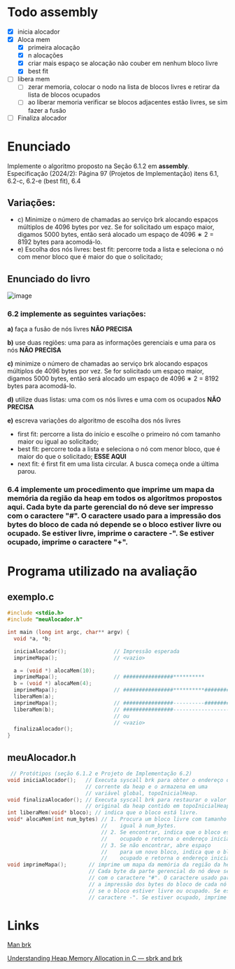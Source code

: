 # Todo assembly
- [x] inicia alocador
- [x] Aloca mem
    - [x] primeira alocação
    - [x] n alocações
    - [x] criar mais espaço se alocação não couber em nenhum bloco livre
    - [x] best fit
- [ ] libera mem
    - [ ] zerar memoria, colocar o nodo na lista de blocos livres e retirar da lista de blocos ocupados
    - [ ] ao liberar memoria verificar se blocos adjacentes estão livres, se sim fazer a fusão
- [ ] Finaliza alocador

# Enunciado
Implemente o algoritmo proposto na Seção 6.1.2 em **assembly**.
Especificação (2024/2): Página 97 (Projetos de Implementação) 
itens 6.1, 6.2-c, 6.2-e (best fit), 6.4 
## Variações:
* c) Minimize o número de chamadas ao serviço brk alocando espaços múltiplos de 4096 bytes por vez. Se for solicitado um espaço maior, digamos 5000 bytes, então será alocado um espaço de 4096 ∗ 2 = 8192 bytes para acomodá-lo.
* e) Escolha dos nós livres: best fit: percorre toda a lista e seleciona o nó com menor bloco que é maior do que o solicitado;

## Enunciado do livro
![image](https://github.com/user-attachments/assets/d28ae9b7-c205-4c3e-a99a-af6211473415)


### 6.2 implemente as seguintes variações:
**a)** faça a fusão de nós livres **NÃO PRECISA**

**b)** use duas regiões: uma para as informações gerenciais e uma para os nós **NÃO PRECISA**

**c)** minimize o número de chamadas ao serviço brk alocando espaços múltiplos de 4096 bytes por vez. Se for solicitado um espaço maior, digamos 5000 bytes, então será alocado um espaço de 4096 ∗ 2 = 8192 bytes
para acomodá-lo.

**d)** utilize duas listas: uma com os nós livres e uma com os ocupados **NÃO PRECISA**

**e)** escreva variações do algoritmo de escolha dos nós livres

* first fit: percorre a lista do início e escolhe o primeiro nó com tamanho maior ou igual ao solicitado;
* best fit: percorre toda a lista e seleciona o nó com menor bloco, que é maior do que o solicitado; **ESSE AQUI**
* next fit: é first fit em uma lista circular. A busca começa onde a última parou.
### 6.4 implemente um procedimento que imprime um mapa da memória da região da heap em todos os algoritmos propostos aqui. Cada byte da parte gerencial do nó deve ser impresso com o caractere "#". O caractere usado para a impressão dos bytes do bloco de cada nó depende se o bloco estiver livre ou ocupado. Se estiver livre, imprime o caractere -". Se estiver ocupado, imprime o caractere "+".
# Programa utilizado na avaliação
## exemplo.c
```cpp
#include <stdio.h>
#include "meuAlocador.h"

int main (long int argc, char** argv) {
  void *a, *b;

  iniciaAlocador();               // Impressão esperada
  imprimeMapa();                  // <vazio>

  a = (void *) alocaMem(10);
  imprimeMapa();                  // ################**********
  b = (void *) alocaMem(4);
  imprimeMapa();                  // ################**********##############****
  liberaMem(a);
  imprimeMapa();                  // ################----------##############****
  liberaMem(b);                   // ################----------------------------
                                  // ou
                                  // <vazio>
  finalizaAlocador();
}
```
## meuAlocador.h
```cpp
 // Protótipos (seção 6.1.2 e Projeto de Implementação 6.2)
void iniciaAlocador();   // Executa syscall brk para obter o endereço do topo
                         // corrente da heap e o armazena em uma
                         // variável global, topoInicialHeap.
void finalizaAlocador(); // Executa syscall brk para restaurar o valor
                         // original da heap contido em topoInicialHeap.
int liberaMem(void* bloco); // indica que o bloco está livre.
void* alocaMem(int num_bytes) // 1. Procura um bloco livre com tamanho maior ou
                              //    igual à num_bytes.
                              // 2. Se encontrar, indica que o bloco está
                              //    ocupado e retorna o endereço inicial do bloco;
                              // 3. Se não encontrar, abre espaço
                              //    para um novo bloco, indica que o bloco está
                              //    ocupado e retorna o endereço inicial do bloco.
void imprimeMapa();       // imprime um mapa da memória da região da heap.
                          // Cada byte da parte gerencial do nó deve ser impresso
                          // com o caractere "#". O caractere usado para
                          // a impressão dos bytes do bloco de cada nó depende
                          // se o bloco estiver livre ou ocupado. Se estiver livre, imprime o
                          // caractere -". Se estiver ocupado, imprime o caractere "+".

```


# Links

[Man brk](https://man7.org/linux/man-pages/man2/brk.2.html)

[Understanding Heap Memory Allocation in C — sbrk and brk](https://scottc130.medium.com/understanding-heap-memory-allocation-in-c-sbrk-and-brk-d9b95c344cbc)

